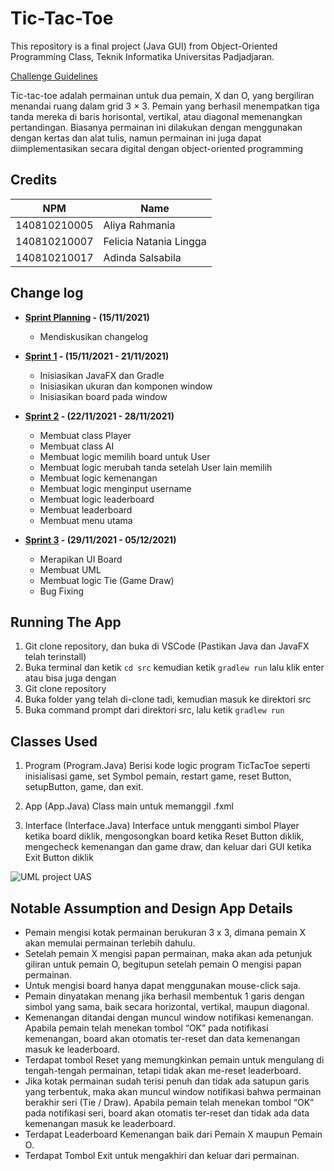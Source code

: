 # Tic-Tac-Toe

This repository is a final project (Java GUI) from Object-Oriented Programming Class, Teknik Informatika Universitas Padjadjaran. 

[Challenge Guidelines](challenge-guideline.md)

Tic-tac-toe adalah permainan untuk dua pemain, X dan O, yang bergiliran menandai ruang dalam grid 3 × 3. Pemain yang berhasil menempatkan tiga tanda mereka di baris horisontal, vertikal, atau diagonal memenangkan pertandingan. Biasanya permainan ini dilakukan dengan menggunakan dengan kertas dan alat tulis, namun permainan ini juga dapat diimplementasikan secara digital dengan object-oriented programming

## Credits
| NPM           | Name                   |
| ------------- |------------------------|
| 140810210005  | Aliya Rahmania         |
| 140810210007  | Felicia Natania Lingga |
| 140810210017  | Adinda Salsabila       |

## Change log
- **[Sprint Planning](changelog/sprint-planning.md) - (15/11/2021)** 
   - Mendiskusikan changelog

- **[Sprint 1](changelog/sprint-1.md) - (15/11/2021 - 21/11/2021)** 
   - Inisiasikan JavaFX dan Gradle
   - Inisiasikan ukuran dan komponen window
   - Inisiasikan board pada window

- **[Sprint 2](changelog/sprint-2.md) - (22/11/2021 - 28/11/2021)** 
   - Membuat class Player
   - Membuat class AI 
   - Membuat logic memilih board untuk User
   - Membuat logic merubah tanda setelah User lain memilih
   - Membuat logic kemenangan
   - Membuat logic menginput username
   - Membuat logic leaderboard
   - Membuat leaderboard
   - Membuat menu utama
   
- **[Sprint 3](changelog/sprint-3.md) - (29/11/2021 - 05/12/2021)** 
   - Merapikan UI Board
   - Membuat UML
   - Membuat logic Tie (Game Draw)
   - Bug Fixing

## Running The App

1. Git clone repository, dan buka di VSCode (Pastikan Java dan JavaFX telah terinstall)
2. Buka terminal dan ketik `cd src` kemudian ketik `gradlew run` lalu klik enter
atau bisa juga dengan   
1. Git clone repository
2. Buka folder yang telah di-clone tadi, kemudian masuk ke direktori src 
3. Buka command prompt dari direktori src, lalu ketik `gradlew run`

## Classes Used

1. Program (Program.Java)
Berisi kode logic program TicTacToe seperti inisialisasi game, set Symbol pemain, restart game, reset Button, setupButton, game, dan exit.

2. App (App.Java)
Class main untuk memanggil .fxml

3. Interface (Interface.Java)
Interface untuk mengganti simbol Player ketika board diklik, mengosongkan board ketika Reset Button diklik, mengecheck kemenangan dan game draw, dan keluar dari GUI ketika Exit Button diklik

![UML project UAS](https://user-images.githubusercontent.com/100197250/205794489-bf385fb7-c072-4680-803b-fc3a4c54c93a.png)


## Notable Assumption and Design App Details

- Pemain mengisi kotak permainan berukuran 3 x 3, dimana pemain X akan memulai permainan terlebih dahulu.
- Setelah pemain X mengisi papan permainan, maka akan ada petunjuk giliran untuk pemain O, begitupun setelah pemain O mengisi papan permainan.
- Untuk mengisi board hanya dapat menggunakan mouse-click saja.
- Pemain dinyatakan menang jika berhasil membentuk 1 garis dengan simbol yang sama, baik secara horizontal, vertikal, maupun diagonal.
- Kemenangan ditandai dengan muncul window notifikasi kemenangan. Apabila pemain telah menekan tombol “OK” pada notifikasi kemenangan, board akan otomatis ter-reset dan data kemenangan masuk ke leaderboard.
- Terdapat tombol Reset yang memungkinkan pemain untuk mengulang di tengah-tengah permainan, tetapi tidak akan me-reset leaderboard.
- Jika kotak permainan sudah terisi penuh dan tidak ada satupun garis yang terbentuk, maka akan muncul window notifikasi bahwa permainan berakhir seri (Tie / Draw). Apabila pemain telah menekan tombol “OK” pada notifikasi seri, board akan otomatis ter-reset dan tidak ada data kemenangan masuk ke leaderboard.
- Terdapat Leaderboard Kemenangan baik dari Pemain X maupun Pemain O.
- Terdapat Tombol Exit untuk mengakhiri dan keluar dari permainan.

